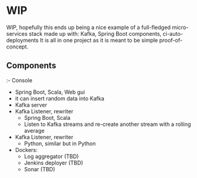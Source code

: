 # WIP
WIP, hopefully this ends up being a nice example of a full-fledged micro-services stack made up with: Kafka, Spring Boot components, ci-auto-deployments
It is all in one project as it is meant to be simple proof-of-concept.

## Components
:- Console
  - Spring Boot, Scala, Web gui
  - it can insert random data into Kafka
- Kafka server
- Kafka Listener, rewriter
  - Spring Boot, Scala
  - Listen to Kafka streams and re-create another stream with a rolling average
- Kafka Listener, rewriter
  - Python, similar but in Python
- Dockers:
  - Log aggregator (TBD)
  - Jenkins deployer (TBD)
  - Sonar (TBD)

